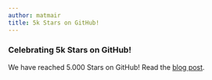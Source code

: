 ```yaml
---
author: matmair
title: 5k Stars on GitHub!
---
```


### Celebrating 5k Stars on GitHub!

We have reached 5.000 Stars on GitHub!
Read the [blog post](../_posts/2025-05-22-5k.md).
